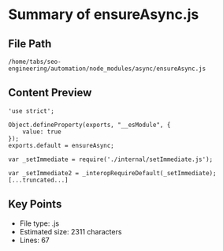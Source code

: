 # Summary of ensureAsync.js
  
## File Path
`/home/tabs/seo-engineering/automation/node_modules/async/ensureAsync.js`

## Content Preview
```
'use strict';

Object.defineProperty(exports, "__esModule", {
    value: true
});
exports.default = ensureAsync;

var _setImmediate = require('./internal/setImmediate.js');

var _setImmediate2 = _interopRequireDefault(_setImmediate);
[...truncated...]
```

## Key Points
- File type: .js
- Estimated size: 2311 characters
- Lines: 67
